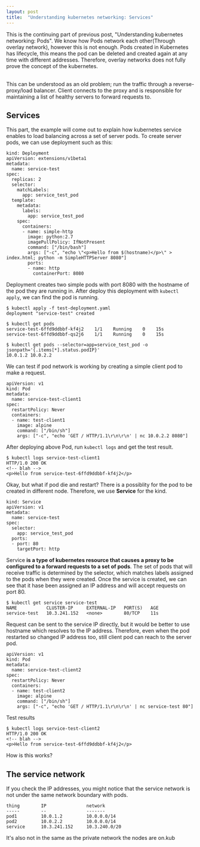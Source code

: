 ```yaml
---
layout: post
title:  "Understanding kubernetes networking: Services"
---
```


This is the continuing part of previous post, "Understanding kubernetes networking: Pods".
We know how Pods network each other(Through overlay network), however this is not enough.
Pods created in Kubernetes has lifecycle, this means the pod can be deleted and created again at any time with different addresses. Therefore, overlay networks does not fully prove the concept of the kubernetes.<br>
<br>

This can be understood as an old problem; run the traffic through a reverse-proxy/load balancer. Client connects to the proxy and is responsible for maintaining a list of healthy servers to forward requests to.

## Services
This part, the example will come out to explain how kubernetes service enables to load balancing across a set of server pods. To create server pods, we can use deployment such as this:<br>
```aidl
kind: Deployment
apiVersion: extensions/v1beta1
metadata:
  name: service-test
spec:
  replicas: 2
  selector:
    matchLabels:
      app: service_test_pod
  template:
    metadata:
      labels:
        app: service_test_pod
    spec:
      containers:
      - name: simple-http
        image: python:2.7
        imagePullPolicy: IfNotPresent
        command: ["/bin/bash"]
        args: ["-c", "echo \"<p>Hello from $(hostname)</p>\" > index.html; python -m SimpleHTTPServer 8080"]
        ports:
        - name: http
          containerPort: 8080
```
Deployment creates two simple pods with port 8080 with the hostname of the pod they are running in. After deploy this deployment with `kubectl apply`, we can find the pod is running.<br>

```aidl
$ kubectl apply -f test-deployment.yaml
deployment "service-test" created

$ kubectl get pods
service-test-6ffd9ddbbf-kf4j2    1/1    Running    0    15s
service-test-6ffd9ddbbf-qs2j6    1/1    Running    0    15s

$ kubectl get pods --selector=app=service_test_pod -o jsonpath='{.items[*].status.podIP}'
10.0.1.2 10.0.2.2
```

We can test if pod network is working by creating a simple client pod to make a request.

```aidl
apiVersion: v1
kind: Pod
metadata:
  name: service-test-client1
spec:
  restartPolicy: Never
  containers:
  - name: test-client1
    image: alpine
    command: ["/bin/sh"]
    args: ["-c", "echo 'GET / HTTP/1.1\r\n\r\n' | nc 10.0.2.2 8080"]
```
After deploying above Pod, run `kubectl logs` and get the test result.

```aidl
$ kubectl logs service-test-client1
HTTP/1.0 200 OK
<!-- blah -->
<p>Hello from service-test-6ffd9ddbbf-kf4j2</p>
```

Okay, but what if pod die and restart? There is a possiblity for the pod to be created in different node.
Therefore, we use **Service** for the kind.
```aidl
kind: Service
apiVersion: v1
metadata:
  name: service-test
spec:
  selector:
    app: service_test_pod
  ports:
  - port: 80
    targetPort: http
```
Service **is a type of kubernetes resource that causes a proxy to be configured to a forward requests to a set of pods**. The set of pods that will receive traffic is determined by the selector, which matches labels assigned to the pods when they were created.
Once the service is created, we can see that it hase been assigned an IP address and will accept requests on port 80.
```aidl
$ kubectl get service service-test
NAME           CLUSTER-IP     EXTERNAL-IP   PORT(S)   AGE
service-test   10.3.241.152   <none>        80/TCP    11s
```

Request can be sent to the service IP directly, but it would be better to use hostname which resolves to the IP address. Therefore, even when the pod restarted so changed IP address too, still client pod can reach to the server pod.
```aidl
apiVersion: v1
kind: Pod
metadata:
  name: service-test-client2
spec:
  restartPolicy: Never
  containers:
  - name: test-client2
    image: alpine
    command: ["/bin/sh"]
    args: ["-c", "echo 'GET / HTTP/1.1\r\n\r\n' | nc service-test 80"]
```
Test results

```
$ kubectl logs service-test-client2
HTTP/1.0 200 OK
<!-- blah -->
<p>Hello from service-test-6ffd9ddbbf-kf4j2</p>
```
How is this works?

## The service network
If you check the IP addresses, you might notice that the service network is not under the same network boundary with pods.
```aidl
thing        IP               network
-----        --               -------
pod1         10.0.1.2         10.0.0.0/14
pod2         10.0.2.2         10.0.0.0/14
service      10.3.241.152     10.3.240.0/20
```
It's also not in the same as the private network the nodes are on.kub
